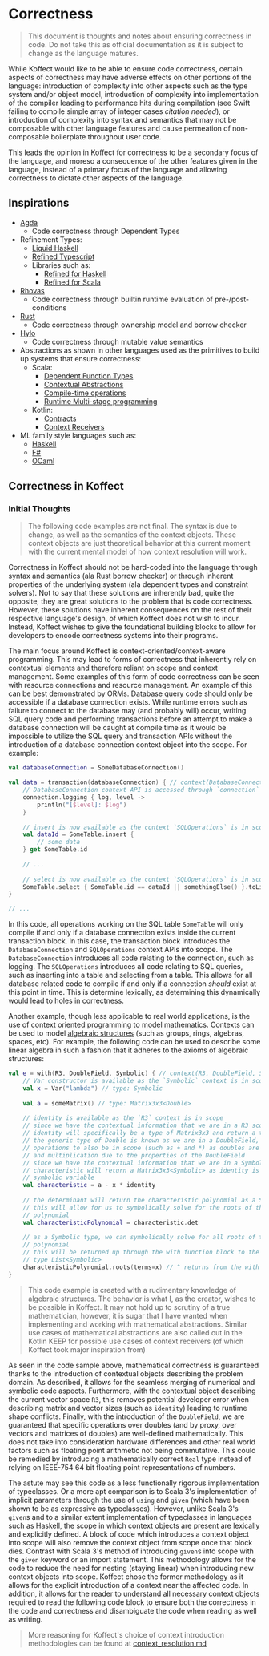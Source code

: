 # Correctness

> This document is thoughts and notes about ensuring correctness in code.
> Do not take this as official documentation as it is subject to change as the language matures.

While Koffect would like to be able to ensure code correctness, certain aspects of correctness may have adverse effects
on other portions of the language: introduction of complexity into other aspects such as the type system and/or object
model, introduction of complexity into implementation of the compiler leading to performance hits during compilation
(see Swift failing to compile simple array of integer cases *citation needed*), or introduction of complexity into
syntax and semantics that may not be composable with other language features and cause permeation of non-composable
boilerplate throughout user code.

This leads the opinion in Koffect for correctness to be a secondary focus of the language, and moreso a consequence of
the other features given in the language, instead of a primary focus of the language and allowing correctness to dictate
other aspects of the language.

## Inspirations

- [Agda](https://wiki.portal.chalmers.se/agda/pmwiki.php)
    - Code correctness through Dependent Types
- Refinement Types:
    - [Liquid Haskell](https://ucsd-progsys.github.io/liquidhaskell/)
    - [Refined Typescript](https://goto.ucsd.edu/~pvekris/docs/pldi16.pdf)
    - Libraries such as:
        - [Refined for Haskell](http://nikita-volkov.github.io/refined/)
        - [Refined for Scala](https://github.com/fthomas/refined)
- [Rhovas](https://rhovas.dev/)
    - Code correctness through builtin runtime evaluation of pre-/post-conditions
- [Rust](https://www.rust-lang.org/)
    - Code correctness through ownership model and borrow checker
- [Hylo](https://www.hylo-lang.org/)
    - Code correctness through mutable value semantics
- Abstractions as shown in other languages used as the primitives to build up systems that ensure correctness:
    - Scala:
        - [Dependent Function Types](https://docs.scala-lang.org/scala3/reference/new-types/dependent-function-types.html)
        - [Contextual Abstractions](https://docs.scala-lang.org/scala3/reference/contextual/index.html)
        - [Compile-time operations](https://docs.scala-lang.org/scala3/reference/metaprogramming/compiletime-ops.html)
        - [Runtime Multi-stage programming](https://docs.scala-lang.org/scala3/reference/metaprogramming/staging.html)
    - Kotlin:
        - [Contracts](https://github.com/Kotlin/KEEP/blob/master/proposals/kotlin-contracts.md)
        - [Context Receivers](https://github.com/Kotlin/KEEP/blob/master/proposals/context-receivers.md)
- ML family style languages such as:
    - [Haskell](https://www.haskell.org/)
    - [F#](https://fsharp.org/)
    - [OCaml](https://ocaml.org/)

## Correctness in Koffect

### Initial Thoughts

> The following code examples are not final. The syntax is due to change, as well as the semantics of the context objects.
> These context objects are just theoretical behavior at this current moment with the current mental model of how context
> resolution will work.

Correctness in Koffect should not be hard-coded into the language through syntax and semantics (ala Rust borrow checker)
or through inherent properties of the underlying system (ala dependent types and constraint solvers). Not to say that 
these solutions are inherently bad, quite the opposite, they are great solutions to the problem that is code correctness.
However, these solutions have inherent consequences on the rest of their respective language's design, of which Koffect 
does not wish to incur. Instead, Koffect wishes to give the foundational building blocks to allow for developers to 
encode correctness systems into their programs.

The main focus around Koffect is context-oriented/context-aware programming. This may lead to forms of correctness that 
inherently rely on contextual elements and therefore reliant on scope and context management. Some examples of this form
of code correctness can be seen with resource connections and resource management. An example of this can be best 
demonstrated by ORMs. Database query code should only be accessible if a database connection exists. While runtime errors
such as failure to connect to the database may (and probably will) occur, writing SQL query code and performing
transactions before an attempt to make a database connection will be caught at compile time as it would be impossible to
utilize the SQL query and transaction APIs without the introduction of a database connection context object into the 
scope. For example:

```kt
val databaseConnection = SomeDatabaseConnection()

val data = transaction(databaseConnection) { // context(DatabaseConnection, SQLOperations) () -> R
    // DatabaseConnection context API is accessed through `connection` for demonstration purposes
    connection.logging { log, level ->
        println("[$level]: $log")
    }
    
    // insert is now available as the context `SQLOperations` is in scope 
    val dataId = SomeTable.insert {
        // some data
    } get SomeTable.id
    
    // ...
    
    // select is now available as the context `SQLOperations` is in scope
    SomeTable.select { SomeTable.id == dataId || somethingElse() }.toList() // ^ returns from the transaction block
}

// ...
```
In this code, all operations working on the SQL table `SomeTable` will only compile if and only if a database connection
exists inside the current transaction block. In this case, the transaction block introduces the `DatabaseConnection` and
`SQLOperations` context APIs into scope. The `DatabaseConnection` introduces all code relating to the connection, such as
logging. The `SQLOperations` introduces all code relating to SQL queries, such as inserting into a table and selecting 
from a table. This allows for all database related code to compile if and only if a connection *should* exist at this 
point in time. This is determine lexically, as determining this dynamically would lead to holes in correctness.

Another example, though less applicable to real world applications, is the use of context oriented programming to model
mathematics. Contexts can be used to model [algebraic structures](https://en.wikipedia.org/wiki/Algebraic_structure)
(such as groups, rings, algebras, spaces, etc). For example, the following code can be used to describe some linear 
algebra in such a fashion that it adheres to the axioms of algebraic structures:

```kt
val e = with(R3, DoubleField, Symbolic) { // context(R3, DoubleField, Symbolic) () -> R
    // Var constructor is available as the `Symbolic` context is in scope
    val x = Var("lambda") // type: Symbolic
    
    val a = someMatrix() // type: Matrix3x3<Double>
    
    // identity is available as the `R3` context is in scope
    // since we have the contextual information that we are in a R3 scope
    // identity will specifically be a type of Matrix3x3 and return a type Matrix3x3<Double>
    // the generic type of Double is known as we are in a DoubleField, this allows for other
    // operations to also be in scope (such as + and *) as doubles are closed under addition
    // and multiplication due to the properties of the DoubleField
    // since we have the contextual information that we are in a Symbolic context
    // characteristic will return a Matrix3x3<Symbolic> as identity is multiplied by a
    // symbolic variable
    val characteristic = a - x * identity
    
    // the determinant will return the characteristic polynomial as a Symbolic type
    // this will allow for us to symbolically solve for the roots of the characteristic 
    // polynomial
    val characteristicPolynomial = characteristic.det
    
    // as a Symbolic type, we can symbolically solve for all roots of the characteristic 
    // polynomial
    // this will be returned up through the with function block to the `e` variable as 
    // type List<Symbolic>
    characteristicPolynomial.roots(terms=x) // ^ returns from the with block 
}
```

> This code example is created with a rudimentary knowledge of algebraic structures. The behavior is what I, as the creator,
> wishes to be possible in Koffect. It may not hold up to scrutiny of a true mathematician, however, it is sugar that I
> have wanted when implementing and working with mathematical abstractions. Similar use cases of mathematical abstractions
> are also called out in the Kotlin KEEP for possible use cases of context receivers (of which Koffect took major inspiration
> from)

As seen in the code sample above, mathematical correctness is guaranteed thanks to the introduction of contextual objects
describing the problem domain. As described, it allows for the seamless merging of numerical and symbolic code aspects. 
Furthermore, with the contextual object describing the current vector space `R3`, this removes potential developer error
when describing matrix and vector sizes (such as `identity`) leading to runtime shape conflicts. Finally, with the 
introduction of the `DoubleField`, we are guaranteed that specific operations over doubles (and by proxy, over vectors 
and matrices of doubles) are well-defined mathematically. This does not take into consideration hardware differences and
other real world factors such as floating point arithmetic not being commutative. This could be remedied by introducing 
a mathematically correct `Real` type instead of relying on IEEE-754 64 bit floating point representations of numbers.

The astute may see this code as a less functionally rigorous implementation of typeclasses. Or a more apt comparison is 
to Scala 3's implementation of implicit parameters through the use of `using` and `given` (which have been shown to be 
as expressive as typeclasses). However, unlike Scala 3's `given`s and to a similar extent implementation of typeclasses 
in languages such as Haskell, the scope in which context objects are present are lexically and explicitly defined. A 
block of code which introduces a context object into scope will also remove the context object from scope once that block
dies. Contrast with Scala 3's method of introducing `given`s into scope with the `given` keyword or an import statement.
This methodology allows for the code to reduce the need for nesting (staying linear) when introducing new context objects
into scope. Koffect chose the former methodology as it allows for the explicit introduction of a context near the affected
code. In addition, it allows for the reader to understand all necessary context objects required to read the following 
code block to ensure both the correctness in the code and correctness and disambiguate the code when reading as well as
writing.

> More reasoning for Koffect's choice of context introduction methodologies can be found at [context_resolution.md](./context_resolution.md)